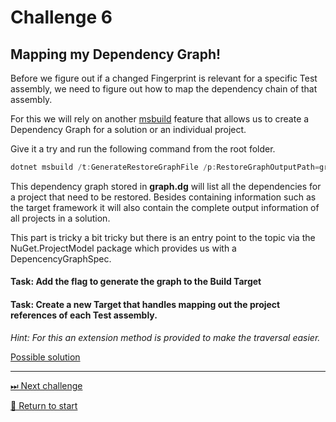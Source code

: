 # Challenge 6

## Mapping my Dependency Graph!

Before we figure out if a changed Fingerprint is relevant for a specific Test assembly, we need to figure out how to map the dependency chain of that assembly.

For this we will rely on another [msbuild](https://docs.microsoft.com/en-us/visualstudio/msbuild/msbuild?view=vs-2022) feature that allows us to create a Dependency Graph for a solution or an individual project.

Give it a try and run the following command from the root folder.

```powershell
dotnet msbuild /t:GenerateRestoreGraphFile /p:RestoreGraphOutputPath=graph.dg
```

This dependency graph stored in **graph.dg** will list all the dependencies for a project that need to be restored. Besides containing information such as the target framework it will also contain the complete output information of all projects in a solution.

This part is tricky a bit tricky but there is an entry point to the topic via the NuGet.ProjectModel package which provides us with a DepencencyGraphSpec.

#### Task: Add the flag to generate the graph to the Build **Target**
#### Task: Create a new Target that handles mapping out the project references of each Test assembly.

_Hint: For this an extension method is provided to make the traversal easier._

[Possible solution](./Solutions/challenge6.md)

---------------------------------------
[⏭ Next challenge](./challenge7.md)

[🚦 Return to start](./start.md)